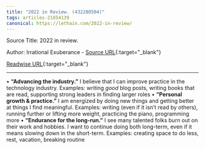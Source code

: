 ```yaml
---
title: "2022 in Review. (432280504)"
tags: articles-21854139
canonical: https://lethain.com/2022-in-review/
---
```


Source Title: 2022 in review.

Author: Irrational Exuberance - [Source URL](https://lethain.com/2022-in-review/){:target="_blank"}

[Readwise URL](https://readwise.io/open/432280504){:target="_blank"}

---

•   **“Advancing the industry.”** I believe that I can improve practice in the technology industry. Examples: writing *good* blog posts, writing books that are read, supporting strong leaders in finding larger roles
•   **“Personal growth & practice.”** I am energized by doing new things and getting better at things I find meaningful. Examples: writing (even if it isn’t read by others), running further or lifting more weight, practicing the piano, programming more
•   **“Endurance for the long-run.”** I see many talented folks burn out on their work and hobbies. I want to continue doing both long-term, even if it means slowing down in the short-term. Examples: creating space to do less, rest, vacation, breaking routine
